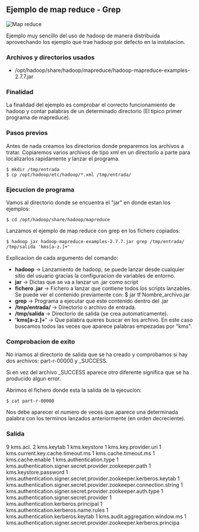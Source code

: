 ## Ejemplo de map reduce - Grep

![Map reduce](https://i.stack.imgur.com/199Q1.png)

Ejemplo muy sencillo del uso de hadoop de manera distribuida aprovechando los ejemplo que trae hadoop por defecto en la instalacion.

### Archivos y directorios usados
- /opt/hadoop/share/hadoop/mapreduce/hadoop-mapreduce-examples-2.7.7.jar

### Finalidad
La finalidad del ejemplo es comprobar el correcto funcionamiento de hadoop y contar palabras de un determinado directorio (El tipico primer programa de mapreduce).

### Pasos previos
Antes de nada creamos los directorios donde preparemos los archivos a tratar. Copiaremos varios archivos de tipo xml en un directorio a parte para localizarlos rapidamente y lanzar el programa.

    $ mkdir /tmp/entrada
    $ cp /opt/hadoop/etc/hadoop/*.xml /tmp/entrada/


### Ejecucion de programa
Vamos al directorio donde se encuentra el "jar" en donde estan los ejemplos:

    $ cd /opt/hadoop/share/hadoop/mapreduce

Lanzamos el ejemplo de map reduce con grep en los fichero copiados:

    $ hadoop jar hadoop-mapreduce-examples-2.7.7.jar grep /tmp/entrada/ /tmp/salida 'kms[a-z.]+'

Explicacion de cada argumento del comando:
- **hadoop** -> Lanzamiento de hadoop, se puede lanzar desde cualquier sitio del usuario gracias la configuracion de variables de entorno.
- **jar** -> Dictas que se va a lanzar un .jar como script
- **fichero .jar** -> Fichero a lanzar que contiene todos los scripts lanzables. Se puede ver el contenido previamente con: $ jar tf Nombre_archivo.jar
- **grep** -> Programa a ejecutar que este contenido dentro del .jar
- **/tmp/entrada/** -> Directorio o archivo de entrada.
- **/tmp/salida** -> Directorio de salida (se crea automaticamente).
- **'kms[a-z.]+'** -> Que palabra quieres buscar en los archivo. En este caso buscamos todos las veces que aparece palabras empezadas por "kms".

### Comprobacion de exito
No iriamos al directorio de salida que se ha creado y comprobamos si hay dos archivos: part-r-00000 y _SUCCESS.

Si en vez del archivo _SUCCESS aparece otro diferente significa que se ha producido algun error.

Abrimos el fichero donde esta la salida de la ejecucion:

    $ cat part-r-00000

Nos debe aparecer el numero de veces que aparece una determinada palabra con los terminos lanzados anteriormente (en orden decreciente).

### Salida

9	kms.acl.
2	kms.keytab
1	kms.keystore
1	kms.key.provider.uri
1	kms.current.key.cache.timeout.ms
1	kms.cache.timeout.ms
1	kms.cache.enable
1	kms.authentication.type
1	kms.authentication.signer.secret.provider.zookeeper.path
1	kms.keystore.password
1	kms.authentication.signer.secret.provider.zookeeper.kerberos.keytab
1	kms.authentication.signer.secret.provider.zookeeper.connection.string
1	kms.authentication.signer.secret.provider.zookeeper.auth.type
1	kms.authentication.signer.secret.provider
1	kms.authentication.kerberos.principal
1	kms.authentication.kerberos.name.rules
1	kms.authentication.kerberos.keytab
1	kms.audit.aggregation.window.ms
1	kms.authentication.signer.secret.provider.zookeeper.kerberos.principa
